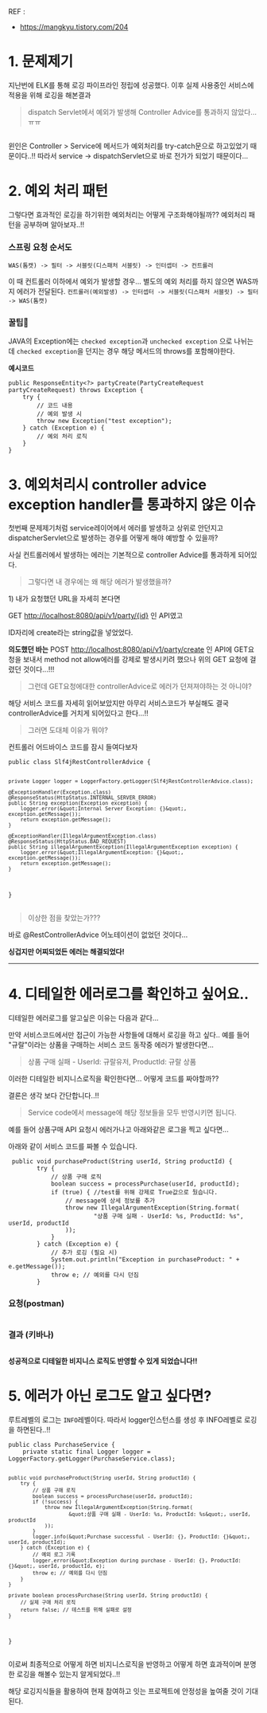 <p>REF : </p>
<ul>
<li><a href="https://mangkyu.tistory.com/204">https://mangkyu.tistory.com/204</a></li>
</ul>
<h1 id="1-문제제기">1. 문제제기</h1>
<p>지난번에 ELK를 통해 로깅 파이프라인 정립에 성공했다.
이후 실제 사용중인 서비스에 적용을 위해 로깅을 해본결과</p>
<blockquote>
<p>dispatch Servlet에서 예외가 발생해 Controller Advice를 통과하지 않았다... ㅠㅠ</p>
</blockquote>
<p><img alt="" src="https://velog.velcdn.com/images/gyural/post/3cc4f70d-3d48-4466-a8a1-3f46f0254e64/image.png" /></p>
<p>윈인은 Controller &gt; Service에 메서드가
예외처리를 try-catch문으로 하고있었기 때문이다..!!
따라서 service -&gt; dispatchServlet으로 바로 전가가 되었기 때문이다...</p>
<h1 id="2-예외-처리-패턴">2. 예외 처리 패턴</h1>
<p>그렇다면 효과적인 로깅을 하기위한 예외처리는 어떻게 구조화해야될까??
예외처리 패턴을 공부하며 알아보자..!!</p>
<h3 id="스프링-요청-순서도">스프링 요청 순서도</h3>
<p><code>WAS(톰캣) -&gt; 필터 -&gt; 서블릿(디스패처 서블릿) -&gt; 인터셉터 -&gt; 컨트롤러</code></p>
<p>이 때 컨트롤러 이하에서 예외가 발생할 경우...
별도의 예외 처리를 하지 않으면 WAS까지 에러가 전달된다.
<code>컨트롤러(예외발생) -&gt; 인터셉터 -&gt; 서블릿(디스패처 서블릿) -&gt; 필터 -&gt; WAS(톰캣)</code></p>
<h3 id="꿀팁🍯">꿀팁🍯</h3>
<p>JAVA의 Exception에는 <code>checked exception</code>과 <code>unchecked exception</code> 으로 나뉘는데 <code>checked exception</code>을 던지는 경우 해당 메서드의 throws를 포함해야한다.</p>
<p><strong>예시코드</strong></p>
<pre><code class="language-java">public ResponseEntity&lt;?&gt; partyCreate(PartyCreateRequest partyCreateRequest) throws Exception {
    try {
        // 코드 내용
        // 예외 발생 시
        throw new Exception(&quot;test exception&quot;);
    } catch (Exception e) {
        // 예외 처리 로직
    }
}</code></pre>
<h1 id="3-예외처리시-controller-advice-exception-handler를-통과하지-않은-이슈">3. 예외처리시 controller advice exception handler를 통과하지 않은 이슈</h1>
<p>첫번째 문제제기처럼 service레이어에서 에러를 발생하고 상위로 안던지고 dispatcherServlet으로 발생하는 경우를 어떻게 해야 예방할 수 있을까?</p>
<p>사실 컨트롤러에서 발생하는 에러는 기본적으로 controller Advice를 통과하게 되어있다.</p>
<blockquote>
<p>그렇다면 내 경우에는 왜 해당 에러가 발생했을까?</p>
</blockquote>
<p>1) 내가 요청했던 URL을 자세히 본다면</p>
<p>GET <a href="http://localhost:8080/api/v1/party/%7Bid%7D">http://localhost:8080/api/v1/party/{id}</a>
인 API였고</p>
<p>ID자리에 create라는 string값을 넣었었다.</p>
<p><strong>의도했던 바는</strong>
POST <a href="http://localhost:8080/api/v1/party/create">http://localhost:8080/api/v1/party/create</a>
인 API에 GET요청을 보내서 method not allow에러를 강제로 발생시키려 했으나
위의 GET 요청에 걸렸던 것이다...!!!</p>
<blockquote>
<p>그런데 GET요청에대한 controllerAdvice로 에러가 던져져야하는 것 아니야?</p>
</blockquote>
<p>해당 서비스 코드를 자세히 읽어보았지만 아무리 서비스코드가 부실해도 결국 controllerAdvice를 거치게 되어있다고 한다...!!</p>
<blockquote>
<p>그러면 도대체 이유가 뭐야?</p>
</blockquote>
<p>컨트롤러 어드바이스 코드를 잠시 들여다보자</p>
<pre><code class="language-java">public class Slf4jRestControllerAdvice {

    private Logger logger = LoggerFactory.getLogger(Slf4jRestControllerAdvice.class);

    @ExceptionHandler(Exception.class)
    @ResponseStatus(HttpStatus.INTERNAL_SERVER_ERROR)
    public String exception(Exception exception) {
        logger.error(&quot;Internal Server Exception: {}&quot;, exception.getMessage());
        return exception.getMessage();
    }

    @ExceptionHandler(IllegalArgumentException.class)
    @ResponseStatus(HttpStatus.BAD_REQUEST)
    public String illegalArgumentException(IllegalArgumentException exception) {
        logger.error(&quot;IllegalArgumentException: {}&quot;, exception.getMessage());
        return exception.getMessage();
    }
}</code></pre>
<blockquote>
<p>이상한 점을 찾았는가???</p>
</blockquote>
<p>바로 @RestControllerAdvice 어노테이션이 없었던 것이다...</p>
<p><strong>싱겁지만 어찌되었든 에러는 해결되었다!</strong></p>
<hr />
<h1 id="4-디테일한-에러로그를-확인하고-싶어요">4. 디테일한 에러로그를 확인하고 싶어요..</h1>
<p>디테일한 에러로그를 알고싶은 이유는 다음과 같다...</p>
<p>만약 서비스코드에서만 접근이 가능한 사항들에 대해서 로깅을 하고 싶다..
예를 들어 &quot;규랄&quot;이라는 상품을 구매하는 서비스 코드 동작중 에러가 발생한다면...</p>
<blockquote>
<p>상품 구매 실패 - UserId: 규랄유저, ProductId: 규랄 상품</p>
</blockquote>
<p>이러한 디테일한 비지니스로직을 확인한다면... 어떻게 코드를 짜야할까??</p>
<p>결론은 생각 보다 간단합니다..!!</p>
<blockquote>
<p>Service code에서 message에 해당 정보들을 모두 반영시키면 됩니다.</p>
</blockquote>
<p>예를 들어 상품구매 API 요청시 에러가나고 아래와같은 로그을 찍고 싶다면...</p>
<p>아래와 같이 서비스 코드를 짜볼 수 있습니다.</p>
<pre><code class="language-java"> public void purchaseProduct(String userId, String productId) {
        try {
            // 상품 구매 로직
            boolean success = processPurchase(userId, productId);
            if (true) { //test를 위해 강제로 True값으로 뒀습니다.
                // message에 상세 정보를 추가
                throw new IllegalArgumentException(String.format(
                        &quot;상품 구매 실패 - UserId: %s, ProductId: %s&quot;, userId, productId
                ));
            }
        } catch (Exception e) {
            // 추가 로깅 (필요 시)
            System.out.println(&quot;Exception in purchaseProduct: &quot; + e.getMessage());
            throw e; // 예외를 다시 던짐
        }</code></pre>
<h3 id="요청postman">요청(postman)</h3>
<p><img alt="" src="https://velog.velcdn.com/images/gyural/post/6719371e-cb17-4b54-b91d-4c54b3df3024/image.png" /></p>
<h3 id="결과-키바나">결과 (키바나)</h3>
<p><img alt="" src="https://velog.velcdn.com/images/gyural/post/87fc7c74-4564-4e42-a5d5-d87fedd23989/image.png" /></p>
<p><strong>성공적으로 디테일한 비지니스 로직도 반영할 수 있게 되었습니다!!</strong></p>
<h1 id="5-에러가-아닌-로그도-알고-싶다면">5. 에러가 아닌 로그도 알고 싶다면?</h1>
<p>루트레벨의 로그는 <code>INFO</code>레벨이다. 따라서 logger인스턴스를 생성 후 INFO레벨로 로깅을 하면된다..!!</p>
<pre><code class="language-java">public class PurchaseService {
    private static final Logger logger = LoggerFactory.getLogger(PurchaseService.class);

    public void purchaseProduct(String userId, String productId) {
        try {
            // 상품 구매 로직
            boolean success = processPurchase(userId, productId);
            if (!success) {
                throw new IllegalArgumentException(String.format(
                        &quot;상품 구매 실패 - UserId: %s, ProductId: %s&quot;, userId, productId
                ));
            }
            logger.info(&quot;Purchase successful - UserId: {}, ProductId: {}&quot;, userId, productId);
        } catch (Exception e) {
            // 예외 로그 기록
            logger.error(&quot;Exception during purchase - UserId: {}, ProductId: {}&quot;, userId, productId, e);
            throw e; // 예외를 다시 던짐
        }
    }

    private boolean processPurchase(String userId, String productId) {
        // 실제 구매 처리 로직
        return false; // 테스트를 위해 실패로 설정
    }
}</code></pre>
<p>이로써 최종적으로 어떻게 하면 비지니스로직을 반영하고 어떻게 하면 효과적이며 분명한 로깅을 해볼수 있는지 알게되었다..!!</p>
<p>해당 로깅지식들을 활용하여 현재 참여하고 잇는 프로젝트에 안정성을 높여줄 것이 기대된다.</p>